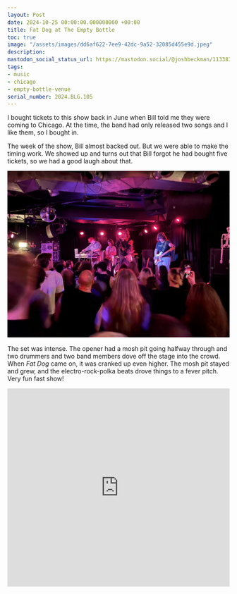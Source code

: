 ```yaml
---
layout: Post
date: 2024-10-25 00:00:00.000000000 +00:00
title: Fat Dog at The Empty Bottle
toc: true
image: "/assets/images/dd6af622-7ee9-42dc-9a52-32085d455e9d.jpeg"
description:
mastodon_social_status_url: https://mastodon.social/@joshbeckman/113383478054719298
tags:
- music
- chicago
- empty-bottle-venue
serial_number: 2024.BLG.105
---
```

I bought tickets to this show back in June when Bill told me they were coming to Chicago. At the time, the band had only released two songs and I like them, so I bought in.

The week of the show, Bill almost backed out. But we were able to make the timing work. We showed up and turns out that Bill forgot he had bought five tickets, so we had a good laugh about that.

![Fat Dog on stage](/assets/images/dd6af622-7ee9-42dc-9a52-32085d455e9d.jpeg)

The set was intense. The opener had a mosh pit going halfway through and two drummers and two band members dove off the stage into the crowd. When _Fat Dog_ came on, it was cranked up even higher. The mosh pit stayed and grew, and the electro-rock-polka beats drove things to a fever pitch. Very fun fast show!

<iframe allow="autoplay *; encrypted-media *;" frameborder="0" height="450" style="width:100%;max-width:660px;overflow:hidden;background:transparent;" sandbox="allow-forms allow-popups allow-same-origin allow-scripts allow-storage-access-by-user-activation allow-top-navigation-by-user-activation" src="https://embed.music.apple.com/us/album/woof/1738213012"></iframe>
